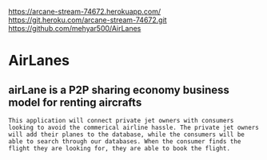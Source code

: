 https://arcane-stream-74672.herokuapp.com/
https://git.heroku.com/arcane-stream-74672.git
https://github.com/mehyar500/AirLanes

# AirLanes
## airLane is a P2P sharing economy business model for renting aircrafts 
    This application will connect private jet owners with consumers looking to avoid the commerical airline hassle. The private jet owners will add their planes to the database, while the consumers will be able to search through our databases. When the consumer finds the flight they are looking for, they are able to book the flight.
